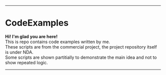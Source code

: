 
***

# CodeExamples
**Hi! I'm glad you are here!**  
This is repo contains code examples written by me.  
These scripts are from the commercial project, the project repository itself is under NDA.  
Some scripts are shown partitially to demonstrate the main idea and not to show repeated logic.

***

